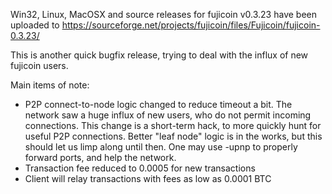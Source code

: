 Win32, Linux, MacOSX and source releases for fujicoin v0.3.23 have been uploaded to
https://sourceforge.net/projects/fujicoin/files/Fujicoin/fujicoin-0.3.23/

This is another quick bugfix release, trying to deal with the influx of new fujicoin users.

Main items of note:

* P2P connect-to-node logic changed to reduce timeout a bit.  The network saw a huge influx of new users, who do not permit incoming connections.  This change is a short-term hack, to more quickly hunt for useful P2P connections.  Better "leaf node" logic is in the works, but this should let us limp along until then.  One may use -upnp to properly forward ports, and help the network.
* Transaction fee reduced to 0.0005 for new transactions
* Client will relay transactions with fees as low as 0.0001 BTC
